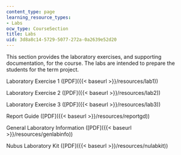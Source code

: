 ```yaml
---
content_type: page
learning_resource_types:
- Labs
ocw_type: CourseSection
title: Labs
uid: 3d8a8c14-5729-5077-272a-0a2639e52d20
---
```


This section provides the laboratory exercises, and supporting documentation, for the course. The labs are intended to prepare the students for the term project.

Laboratory Exercise 1 ([PDF]({{< baseurl >}}/resources/lab1))

Laboratory Exercise 2 ([PDF]({{< baseurl >}}/resources/lab2))

Laboratory Exercise 3 ([PDF]({{< baseurl >}}/resources/lab3))

Report Guide ([PDF]({{< baseurl >}}/resources/reportgd))

General Laboratory Information ([PDF]({{< baseurl >}}/resources/genlabinfo))

Nubus Laboratory Kit ([PDF]({{< baseurl >}}/resources/nulabkit))